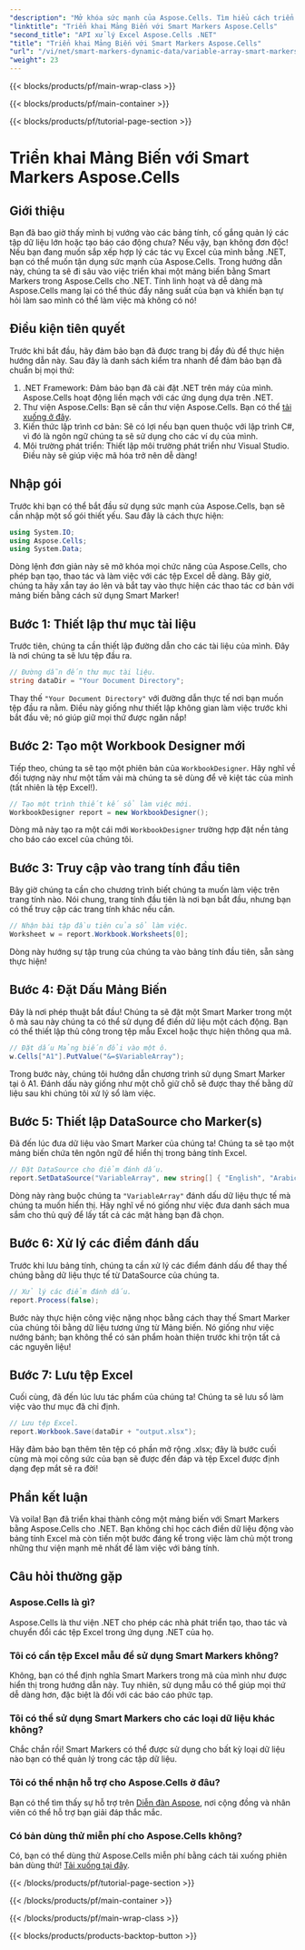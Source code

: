 ```yaml
---
"description": "Mở khóa sức mạnh của Aspose.Cells. Tìm hiểu cách triển khai mảng biến với Smart Markers từng bước để tạo báo cáo Excel liền mạch."
"linktitle": "Triển khai Mảng Biến với Smart Markers Aspose.Cells"
"second_title": "API xử lý Excel Aspose.Cells .NET"
"title": "Triển khai Mảng Biến với Smart Markers Aspose.Cells"
"url": "/vi/net/smart-markers-dynamic-data/variable-array-smart-markers/"
"weight": 23
---
```


{{< blocks/products/pf/main-wrap-class >}}

{{< blocks/products/pf/main-container >}}

{{< blocks/products/pf/tutorial-page-section >}}

# Triển khai Mảng Biến với Smart Markers Aspose.Cells

## Giới thiệu
Bạn đã bao giờ thấy mình bị vướng vào các bảng tính, cố gắng quản lý các tập dữ liệu lớn hoặc tạo báo cáo động chưa? Nếu vậy, bạn không đơn độc! Nếu bạn đang muốn sắp xếp hợp lý các tác vụ Excel của mình bằng .NET, bạn có thể muốn tận dụng sức mạnh của Aspose.Cells. Trong hướng dẫn này, chúng ta sẽ đi sâu vào việc triển khai một mảng biến bằng Smart Markers trong Aspose.Cells cho .NET. Tính linh hoạt và dễ dàng mà Aspose.Cells mang lại có thể thúc đẩy năng suất của bạn và khiến bạn tự hỏi làm sao mình có thể làm việc mà không có nó!
## Điều kiện tiên quyết
Trước khi bắt đầu, hãy đảm bảo bạn đã được trang bị đầy đủ để thực hiện hướng dẫn này. Sau đây là danh sách kiểm tra nhanh để đảm bảo bạn đã chuẩn bị mọi thứ:
1. .NET Framework: Đảm bảo bạn đã cài đặt .NET trên máy của mình. Aspose.Cells hoạt động liền mạch với các ứng dụng dựa trên .NET.
2. Thư viện Aspose.Cells: Bạn sẽ cần thư viện Aspose.Cells. Bạn có thể [tải xuống ở đây](https://releases.aspose.com/cells/net/).
3. Kiến thức lập trình cơ bản: Sẽ có lợi nếu bạn quen thuộc với lập trình C#, vì đó là ngôn ngữ chúng ta sẽ sử dụng cho các ví dụ của mình.
4. Môi trường phát triển: Thiết lập môi trường phát triển như Visual Studio. Điều này sẽ giúp việc mã hóa trở nên dễ dàng!
## Nhập gói
Trước khi bạn có thể bắt đầu sử dụng sức mạnh của Aspose.Cells, bạn sẽ cần nhập một số gói thiết yếu. Sau đây là cách thực hiện:
```csharp
using System.IO;
using Aspose.Cells;
using System.Data;
```
Dòng lệnh đơn giản này sẽ mở khóa mọi chức năng của Aspose.Cells, cho phép bạn tạo, thao tác và làm việc với các tệp Excel dễ dàng.
Bây giờ, chúng ta hãy xắn tay áo lên và bắt tay vào thực hiện các thao tác cơ bản với mảng biến bằng cách sử dụng Smart Marker!
## Bước 1: Thiết lập thư mục tài liệu
Trước tiên, chúng ta cần thiết lập đường dẫn cho các tài liệu của mình. Đây là nơi chúng ta sẽ lưu tệp đầu ra.
```csharp
// Đường dẫn đến thư mục tài liệu.
string dataDir = "Your Document Directory";
```
Thay thế `"Your Document Directory"` với đường dẫn thực tế nơi bạn muốn tệp đầu ra nằm. Điều này giống như thiết lập không gian làm việc trước khi bắt đầu vẽ; nó giúp giữ mọi thứ được ngăn nắp!
## Bước 2: Tạo một Workbook Designer mới
Tiếp theo, chúng ta sẽ tạo một phiên bản của `WorkbookDesigner`. Hãy nghĩ về đối tượng này như một tấm vải mà chúng ta sẽ dùng để vẽ kiệt tác của mình (tất nhiên là tệp Excel!).
```csharp
// Tạo một trình thiết kế sổ làm việc mới.
WorkbookDesigner report = new WorkbookDesigner();
```
Dòng mã này tạo ra một cái mới `WorkbookDesigner` trường hợp đặt nền tảng cho báo cáo excel của chúng tôi.
## Bước 3: Truy cập vào trang tính đầu tiên
Bây giờ chúng ta cần cho chương trình biết chúng ta muốn làm việc trên trang tính nào. Nói chung, trang tính đầu tiên là nơi bạn bắt đầu, nhưng bạn có thể truy cập các trang tính khác nếu cần.
```csharp
// Nhận bài tập đầu tiên của sổ làm việc.
Worksheet w = report.Workbook.Worksheets[0];
```
Dòng này hướng sự tập trung của chúng ta vào bảng tính đầu tiên, sẵn sàng thực hiện!
## Bước 4: Đặt Dấu Mảng Biến
Đây là nơi phép thuật bắt đầu! Chúng ta sẽ đặt một Smart Marker trong một ô mà sau này chúng ta có thể sử dụng để điền dữ liệu một cách động. Bạn có thể thiết lập thủ công trong tệp mẫu Excel hoặc thực hiện thông qua mã.
```csharp
// Đặt dấu Mảng biến đổi vào một ô.
w.Cells["A1"].PutValue("&=$VariableArray");
```
Trong bước này, chúng tôi hướng dẫn chương trình sử dụng Smart Marker tại ô A1. Đánh dấu này giống như một chỗ giữ chỗ sẽ được thay thế bằng dữ liệu sau khi chúng tôi xử lý sổ làm việc.
## Bước 5: Thiết lập DataSource cho Marker(s)
Đã đến lúc đưa dữ liệu vào Smart Marker của chúng ta! Chúng ta sẽ tạo một mảng biến chứa tên ngôn ngữ để hiển thị trong bảng tính Excel.
```csharp
// Đặt DataSource cho điểm đánh dấu.
report.SetDataSource("VariableArray", new string[] { "English", "Arabic", "Hindi", "Urdu", "French" });
```
Dòng này ràng buộc chúng ta `"VariableArray"` đánh dấu dữ liệu thực tế mà chúng ta muốn hiển thị. Hãy nghĩ về nó giống như việc đưa danh sách mua sắm cho thủ quỹ để lấy tất cả các mặt hàng bạn đã chọn.
## Bước 6: Xử lý các điểm đánh dấu
Trước khi lưu bảng tính, chúng ta cần xử lý các điểm đánh dấu để thay thế chúng bằng dữ liệu thực tế từ DataSource của chúng ta.
```csharp
// Xử lý các điểm đánh dấu.
report.Process(false);
```
Bước này thực hiện công việc nặng nhọc bằng cách thay thế Smart Marker của chúng tôi bằng dữ liệu tương ứng từ Mảng biến. Nó giống như việc nướng bánh; bạn không thể có sản phẩm hoàn thiện trước khi trộn tất cả các nguyên liệu!
## Bước 7: Lưu tệp Excel
Cuối cùng, đã đến lúc lưu tác phẩm của chúng ta! Chúng ta sẽ lưu sổ làm việc vào thư mục đã chỉ định.
```csharp
// Lưu tệp Excel.
report.Workbook.Save(dataDir + "output.xlsx");
```
Hãy đảm bảo bạn thêm tên tệp có phần mở rộng .xlsx; đây là bước cuối cùng mà mọi công sức của bạn sẽ được đền đáp và tệp Excel được định dạng đẹp mắt sẽ ra đời!
## Phần kết luận
Và voila! Bạn đã triển khai thành công một mảng biến với Smart Markers bằng Aspose.Cells cho .NET. Bạn không chỉ học cách điền dữ liệu động vào bảng tính Excel mà còn tiến một bước đáng kể trong việc làm chủ một trong những thư viện mạnh mẽ nhất để làm việc với bảng tính. 
## Câu hỏi thường gặp
### Aspose.Cells là gì?  
Aspose.Cells là thư viện .NET cho phép các nhà phát triển tạo, thao tác và chuyển đổi các tệp Excel trong ứng dụng .NET của họ.
### Tôi có cần tệp Excel mẫu để sử dụng Smart Markers không?  
Không, bạn có thể định nghĩa Smart Markers trong mã của mình như được hiển thị trong hướng dẫn này. Tuy nhiên, sử dụng mẫu có thể giúp mọi thứ dễ dàng hơn, đặc biệt là đối với các báo cáo phức tạp.
### Tôi có thể sử dụng Smart Markers cho các loại dữ liệu khác không?  
Chắc chắn rồi! Smart Markers có thể được sử dụng cho bất kỳ loại dữ liệu nào bạn có thể quản lý trong các tập dữ liệu.
### Tôi có thể nhận hỗ trợ cho Aspose.Cells ở đâu?  
Bạn có thể tìm thấy sự hỗ trợ trên [Diễn đàn Aspose](https://forum.aspose.com/c/cells/9), nơi cộng đồng và nhân viên có thể hỗ trợ bạn giải đáp thắc mắc.
### Có bản dùng thử miễn phí cho Aspose.Cells không?  
Có, bạn có thể dùng thử Aspose.Cells miễn phí bằng cách tải xuống phiên bản dùng thử! [Tải xuống tại đây](https://releases.aspose.com/).


{{< /blocks/products/pf/tutorial-page-section >}}

{{< /blocks/products/pf/main-container >}}

{{< /blocks/products/pf/main-wrap-class >}}

{{< blocks/products/products-backtop-button >}}